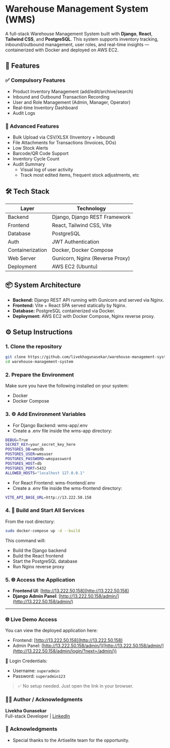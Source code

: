 # Warehouse Management System (WMS)

A full-stack Warehouse Management System built with **Django**, **React**, **Tailwind CSS**, and **PostgreSQL**. This system supports inventory tracking, inbound/outbound management, user roles, and real-time insights — containerized with Docker and deployed on AWS EC2.

## 🚀 Features

### ✅ Compulsory Features
- Product Inventory Management (add/edit/archive/search)
- Inbound and Outbound Transaction Recording
- User and Role Management (Admin, Manager, Operator)
- Real-time Inventory Dashboard
- Audit Logs

### 🌟 Advanced Features
- Bulk Upload via CSV/XLSX (Inventory + Inbound)
- File Attachments for Transactions (Invoices, DOs)
- Low Stock Alerts
- Barcode/QR Code Support
- Inventory Cycle Count
- Audit Summary 
   - Visual log of user activity
   - Track most edited items, frequent stock adjustments, etc


## 🛠 Tech Stack

| Layer        | Technology                     |
|-------------|--------------------------------|
| Backend      | Django, Django REST Framework  |
| Frontend     | React, Tailwind CSS, Vite      |
| Database     | PostgreSQL                     |
| Auth         | JWT Authentication             |
| Containerization | Docker, Docker Compose     |
| Web Server   | Gunicorn, Nginx (Reverse Proxy)|
| Deployment   | AWS EC2 (Ubuntu)               |

## 📦 System Architecture

- **Backend:** Django REST API running with Gunicorn and served via Nginx.
- **Frontend:** Vite + React SPA served statically by Nginx.
- **Database:** PostgreSQL containerized via Docker.
- **Deployment:** AWS EC2 with Docker Compose, Nginx reverse proxy.

## ⚙️ Setup Instructions

### 1. Clone the repository
```bash
git clone https://github.com/livekhagunasekar/warehouse-management-system.git
cd warehouse-management-system
```

### 2. Prepare the Environment
Make sure you have the following installed on your system:
  - Docker
  - Docker Compose

### 3. ⚙️ Add Environment Variables
  - For Django Backend: wms-app/.env
  - Create a .env file inside the wms-app directory:
```bash
DEBUG=True
SECRET_KEY=your_secret_key_here
POSTGRES_DB=wmsdb
POSTGRES_USER=wmsuser
POSTGRES_PASSWORD=wmspassword
POSTGRES_HOST=db
POSTGRES_PORT=5432
ALLOWED_HOSTS="localhost 127.0.0.1"
```
  - For React Frontend: wms-frontend/.env
  - Create a .env file inside the wms-frontend directory:

```bash
VITE_API_BASE_URL=http://13.222.50.158
```

### 4. 🐳 Build and Start All Services
From the root directory:

```bash
sudo docker-compose up -d --build

```
This command will:
  - Build the Django backend
  - Build the React frontend
  - Start the PostgreSQL database
  - Run Nginx reverse proxy

### 5. 🌐 Access the Application
- **Frontend UI**: [http://13.222.50.158](http://13.222.50.158)
- **Django Admin Panel**: [http://13.222.50.158/admin/](http://13.222.50.158/admin/)
---------------------------------------------------------------------------------------------------------------------------

### 🌐 Live Demo Access
You can view the deployed application here:

- Frontend: [http://13.222.50.158](http://13.222.50.158)
- Admin Panel: [http://13.222.50.158/admin/]([http://13.222.50.158/admin/](http://13.222.50.158/admin/login/?next=/admin/))

🛂 Login Credentials:
- Username: `superadmin`
- Password: `superadmin123`

> ✅ No setup needed. Just open the link in your browser.


### 🙋‍♀️ Author / Acknowledgments
**Livekha Gunasekar**  
Full-stack Developer | [LinkedIn](https://www.linkedin.com/in/livekha-gunasekar/)

### 🙏 Acknowledgments

- Special thanks to the Artiselite team for the opportunity. 





















